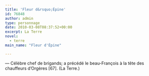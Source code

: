 ```yaml
---
title: 'Fleur d&rsquo;Épine'
id: 76848
author: admin
type: personnage
date: 2010-03-08T08:37:52+00:00
excerpt: La Terre
novel:
  - terre
main_name: "Fleur d'Épine"

---
```

— Célèbre chef de brigands; a précédé le beau-François à la tête des chauffeurs d&rsquo;Orgères [67]. (La Terre.)